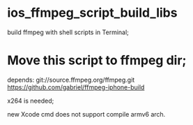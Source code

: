 ios_ffmpeg_script_build_libs
============================

build ffmpeg with shell scripts in Terminal;

# Move this script to ffmpeg dir;


depends:
git://source.ffmpeg.org/ffmpeg.git
https://github.com/gabriel/ffmpeg-iphone-build

x264 is needed;

new Xcode cmd does not support compile armv6 arch.